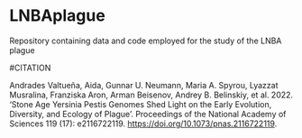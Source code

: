 # LNBAplague
Repository containing data and code employed for the study of the LNBA plague

#CITATION

Andrades Valtueña, Aida, Gunnar U. Neumann, Maria A. Spyrou, Lyazzat Musralina, Franziska Aron, Arman Beisenov, Andrey B. Belinskiy, et al. 2022. ‘Stone Age Yersinia Pestis Genomes Shed Light on the Early Evolution, Diversity, and Ecology of Plague’. Proceedings of the National Academy of Sciences 119 (17): e2116722119. https://doi.org/10.1073/pnas.2116722119.
